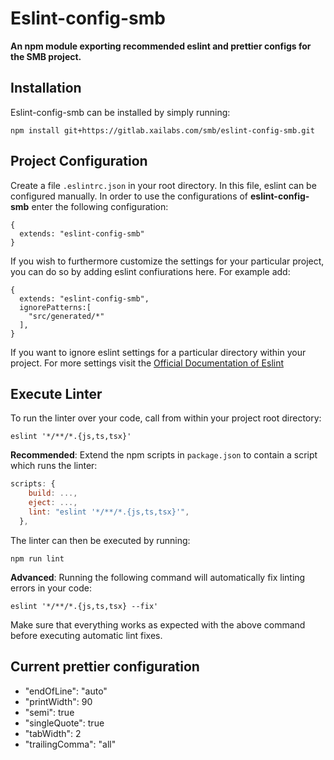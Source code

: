 # Eslint-config-smb

**An npm module exporting recommended eslint and prettier configs for the SMB project.**

## Installation

Eslint-config-smb can be installed by simply running:

```
npm install git+https://gitlab.xailabs.com/smb/eslint-config-smb.git
```

## Project Configuration

Create a file `.eslintrc.json` in your root directory. In this file, eslint can be configured manually. In order to use the configurations of **eslint-config-smb** enter the following configuration:

```
{
  extends: "eslint-config-smb"
}
```

If you wish to furthermore customize the settings for your particular project, you can do so by adding eslint confiurations here. For example add:

```
{
  extends: "eslint-config-smb",
  ignorePatterns:[
    "src/generated/*"
  ],
}
```

If you want to ignore eslint settings for a particular directory within your project. For more settings visit the [Official Documentation of Eslint](https://eslint.org/docs/user-guide/configuring/)

## Execute Linter

To run the linter over your code, call from within your project root directory:

```
eslint '*/**/*.{js,ts,tsx}'
```

**Recommended**: Extend the npm scripts in `package.json` to contain a script which runs the linter:

```javascript
scripts: {
    build: ...,
    eject: ...,
    lint: "eslint '*/**/*.{js,ts,tsx}'",
  },
```

The linter can then be executed by running:

```
npm run lint
```

**Advanced**: Running the following command will automatically fix linting errors in your code:

```
eslint '*/**/*.{js,ts,tsx} --fix'
```

Make sure that everything works as expected with the above command before executing automatic lint fixes.

## Current prettier configuration

- "endOfLine": "auto"
- "printWidth": 90
- "semi": true
- "singleQuote": true
- "tabWidth": 2
- "trailingComma": "all"
